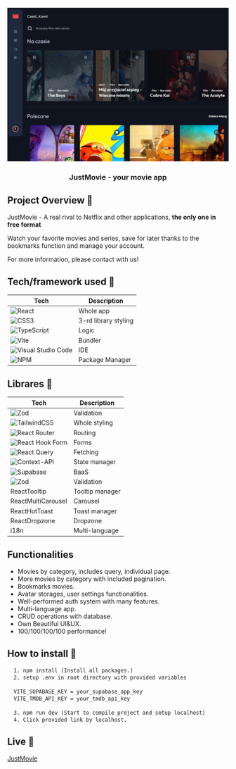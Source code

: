 ![JustMovie](./public/images/design.png)

<h3 align="center"> JustMovie - your movie app </h3>

## Project Overview 🎨

JustMovie - A real rival to Netflix and other applications, <strong>the only one in free format</strong>

Watch your favorite movies and series, save for later thanks to the bookmarks function and manage your account.

For more information, please contact with us!

## Tech/framework used 🧰

| Tech                                                                                                                                                         | Description          |
| ------------------------------------------------------------------------------------------------------------------------------------------------------------ | -------------------- |
| ![React](https://img.shields.io/badge/react-%2320232a.svg?style=for-the-badge&logo=react&logoColor=%2361DAFB&style=flat)                                     | Whole app            |
| ![CSS3](https://img.shields.io/badge/css3-%231572B6.svg?style=for-the-badge&logo=css3&logoColor=white&style=flat)                                            | 3-rd library styling |
| ![TypeScript](https://img.shields.io/badge/typescript-%23007ACC.svg?style=for-the-badge&logo=typescript&logoColor=white&style=flat)                          | Logic                |
| ![Vite](https://img.shields.io/badge/vite-%23646CFF.svg?style=for-the-badge&logo=vite&logoColor=white&style=flat)                                            | Bundler              |
| ![Visual Studio Code](https://img.shields.io/badge/Visual%20Studio%20Code-0078d7.svg?style=for-the-badge&logo=visual-studio-code&logoColor=white&style=flat) | IDE                  |
| ![NPM](https://img.shields.io/badge/NPM-%23CB3837.svg?style=for-the-badge&logo=npm&logoColor=white&style=flat)                                               | Package Manager      |

## Librares 🧰

| Tech                                                                                                                                                 | Description     |
| ---------------------------------------------------------------------------------------------------------------------------------------------------- | --------------- |
| ![Zod](https://img.shields.io/badge/zod-%233068b7.svg?style=for-the-badge&logo=zod&logoColor=white&style=flat)                                       | Validation      |
| ![TailwindCSS](https://img.shields.io/badge/tailwindcss-%2338B2AC.svg?style=for-the-badge&logo=tailwind-css&logoColor=white&style=flat)              | Whole styling   |
| ![React Router](https://img.shields.io/badge/React_Router-CA4245?style=for-the-badge&logo=react-router&logoColor=white&style=flat)                   | Routing         |
| ![React Hook Form](https://img.shields.io/badge/React%20Hook%20Form-%23EC5990.svg?style=for-the-badge&logo=reacthookform&logoColor=white&style=flat) | Forms           |
| ![React Query](https://img.shields.io/badge/-React%20Query-FF4154?style=for-the-badge&logo=react%20query&logoColor=white&style=flat)                 | Fetching        |
| ![Context-API](https://img.shields.io/badge/Context--Api-000000?style=for-the-badge&logo=react&style=flat)                                           | State manager   |
| ![Supabase](https://img.shields.io/badge/Supabase-3ECF8E?style=for-the-badge&logo=supabase&logoColor=white&style=flat)                               | BaaS            |
| ![Zod](https://img.shields.io/badge/zod-%233068b7.svg?style=for-the-badge&logo=zod&logoColor=white&style=flat)                                       | Validation      |
| ReactTooltip                                                                                                                                         | Tooltip manager |
| ReactMultiCarousel                                                                                                                                   | Carousel        |
| ReactHotToast                                                                                                                                        | Toast manager   |
| ReactDropzone                                                                                                                                        | Dropzone        |
| i18n                                                                                                                                                 | Multi-language  |

## Functionalities

- Movies by category, includes query, individual page.
- More movies by category with included pagination.
- Bookmarks movies.
- Avatar storages, user settings functionalities.
- Well-performed auth system with many features.
- Multi-language app.
- CRUD operations with database.
- Own Beautiful UI&UX.
- 100/100/100/100 performance!

## How to install 🎨

```npm
  1. npm install (Install all packages.)
  2. setup .env in root directory with provided variables

  VITE_SUPABASE_KEY = your_supabase_app_key
  VITE_TMDB_API_KEY = your_tmdb_api_key

  3. npm run dev (Start to compile project and setup localhost)
  4. Click provided link by localhost.
```

## Live 📍

[JustMovie](https://just-movie-k1q7tgjwi-ktcotzs-projects.vercel.app)
